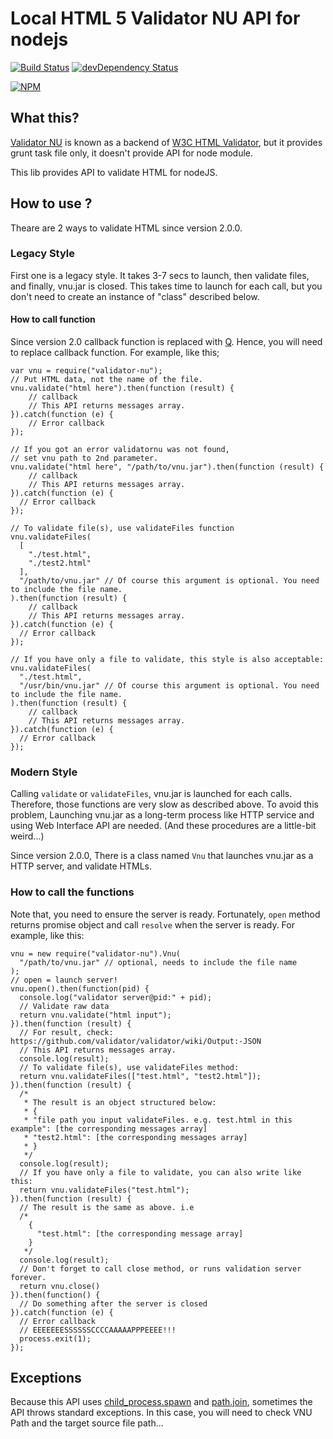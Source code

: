 # Local HTML 5 Validator NU API for nodejs

[![Build Status](https://travis-ci.org/hiroaki-yamamoto/node-validator-nu.svg?branch=master)](https://travis-ci.org/hiroaki-yamamoto/node-validator-nu)
[![devDependency Status](https://david-dm.org/hiroaki-yamamoto/node-validator-nu/dev-status.svg)](https://david-dm.org/hysoftware/node-validator-nu#info=devDependencies)

[![NPM](https://nodei.co/npm/validator-nu.png?downloads=true&downloadRank=true)](https://nodei.co/npm/validator-nu/)

## What this?

[Validator NU](http://validator.github.io/validator/) is known as a backend of
[W3C HTML Validator](http://validator.w3.org/), but it provides grunt task
file only, it doesn't provide API for node module.

This lib provides API to validate HTML for nodeJS.

## How to use ?
Theare are 2 ways to validate HTML since version 2.0.0.

### Legacy Style
First one is a legacy style. It takes 3-7 secs to launch, then validate files,
and finally, vnu.jar is closed. This takes time to launch for each call,
but you don't need to create an instance of "class" described below.

#### How to call function
Since version 2.0 callback function is replaced with
[Q](https://github.com/kriskowal/q). Hence, you will need to replace callback
function. For example, like this;

```node
var vnu = require("validator-nu");
// Put HTML data, not the name of the file.
vnu.validate("html here").then(function (result) {
    // callback
    // This API returns messages array.
}).catch(function (e) {
    // Error callback
});

// If you got an error validatornu was not found,
// set vnu path to 2nd parameter.
vnu.validate("html here", "/path/to/vnu.jar").then(function (result) {
    // callback
    // This API returns messages array.
}).catch(function (e) {
  // Error callback
});

// To validate file(s), use validateFiles function
vnu.validateFiles(
  [
    "./test.html",
    "./test2.html"
  ],
  "/path/to/vnu.jar" // Of course this argument is optional. You need to include the file name.
).then(function (result) {
    // callback
    // This API returns messages array.
}).catch(function (e) {
  // Error callback
});

// If you have only a file to validate, this style is also acceptable:
vnu.validateFiles(
  "./test.html",
  "/usr/bin/vnu.jar" // Of course this argument is optional. You need to include the file name.
).then(function (result) {
    // callback
    // This API returns messages array.
}).catch(function (e) {
  // Error callback
});
```

### Modern Style
Calling ```validate``` or ```validateFiles```, vnu.jar is launched for
each calls. Therefore, those functions are very slow as described above.
To avoid this problem, Launching vnu.jar as a long-term process
like HTTP service and using Web Interface API are needed.
(And these procedures are a little-bit weird...)

Since version 2.0.0, There is a class named ```Vnu``` that launches vnu.jar
as a HTTP server, and validate HTMLs.

### How to call the functions
Note that, you need to ensure the server is ready. Fortunately, ```open```
method returns promise object and call ```resolve``` when the server is ready.
For example, like this:

```node
vnu = new require("validator-nu").Vnu(
  "/path/to/vnu.jar" // optional, needs to include the file name
);
// open = launch server!
vnu.open().then(function(pid) {
  console.log("validator server@pid:" + pid);
  // Validate raw data
  return vnu.validate("html input");
}).then(function (result) {
  // For result, check: https://github.com/validator/validator/wiki/Output:-JSON
  // This API returns messages array.
  console.log(result);
  // To validate file(s), use validateFiles method:
  return vnu.validateFiles(["test.html", "test2.html"]);
}).then(function (result) {
  /*
   * The result is an object structured below:
   * {
   * "file path you input validateFiles. e.g. test.html in this example": [the corresponding messages array]
   * "test2.html": [the corresponding messages array]
   * }
   */
  console.log(result);
  // If you have only a file to validate, you can also write like this:
  return vnu.validateFiles("test.html");
}).then(function (result) {
  // The result is the same as above. i.e
  /*
    {
      "test.html": [the corresponding message array]
    }
   */
  console.log(result);
  // Don't forget to call close method, or runs validation server forever.
  return vnu.close()
}).then(function() {
  // Do something after the server is closed
}).catch(function (e) {
  // Error callback
  // EEEEEEESSSSSSCCCCAAAAAPPPEEEE!!!
  process.exit(1);
});
```

## Exceptions
Because this API uses [child_process.spawn](http://nodejs.org/api/child_process.html#child_process_child_process_spawn_command_args_options) and
[path.join](http://nodejs.org/api/path.html#path_path_join_path1_path2), sometimes the API throws
standard exceptions. In this case, you will need to check VNU Path and the target source file path...
